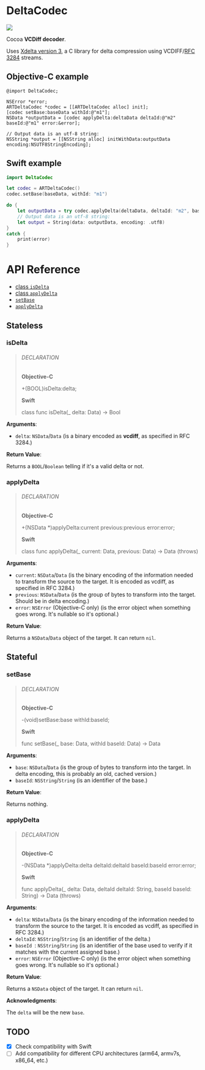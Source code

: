# DeltaCodec

<a href="https://github.com/ably/delta-codec-cocoa/actions">
  <img src="https://github.com/ably/delta-codec-cocoa/workflows/Build/badge.svg" />
</a>

Cocoa **VCDiff decoder**.

Uses [Xdelta version 3](https://github.com/jmacd/xdelta), a C library for delta compression using VCDIFF/[RFC 3284](https://tools.ietf.org/html/rfc3284) streams.

## Objective-C example

```objc
@import DeltaCodec;

NSError *error;
ARTDeltaCodec *codec = [[ARTDeltaCodec alloc] init];
[codec setBase:baseData withId:@"m1"];
NSData *outputData = [codec applyDelta:deltaData deltaId:@"m2" baseId:@"m1" error:&error];

// Output data is an utf-8 string:
NSString *output = [[NSString alloc] initWithData:outputData encoding:NSUTF8StringEncoding];
```

## Swift example

```swift
import DeltaCodec

let codec = ARTDeltaCodec()
codec.setBase(baseData, withId: "m1")

do {
    let outputData = try codec.applyDelta(deltaData, deltaId: "m2", baseId: "m1")
    // Output data is an utf-8 string:
    let output = String(data: outputData, encoding: .utf8)
}
catch {
    print(error)
}
```

# API Reference

- [class `isDelta`](#isdelta)
- [class `applyDelta`](#applydelta)
- [`setBase`](#setbase)
- [`applyDelta`](#applydelta)

## Stateless

### isDelta

> ###### DECLARATION
>
> **Objective-C**
>
> +(BOOL)isDelta:delta;
>
> **Swift**
>
> class func isDelta(_ delta: Data) -> Bool

**Arguments**:

* `delta`: `NSData`/`Data` (is a binary encoded as **vcdiff**, as specified in RFC 3284.)

**Return Value**:

Returns a `BOOL`/`Boolean` telling if it's a valid delta or not.

### applyDelta

> ###### DECLARATION
>
> **Objective-C**
>
> +(NSData *)applyDelta:current previous:previous error:error;
>
> **Swift**
>
> class func applyDelta(_ current: Data, previous: Data) -> Data (throws)

**Arguments**:

* `current`: `NSData`/`Data` (is the binary encoding of the information needed to transform the source to the target. It is encoded as vcdiff, as specified in RFC 3284.)
* `previous`: `NSData`/`Data` (is the group of bytes to transform into the target. Should be in delta encoding.)
* `error`: `NSError` (Objective-C only) (is the error object when something goes wrong. It's nullable so it's optional.)

**Return Value**:

Returns a `NSData`/`Data` object of the target. It can return `nil`.

## Stateful

### setBase

> ###### DECLARATION
>
> **Objective-C**
>
> -(void)setBase:base withId:baseId;
>
> **Swift**
>
> func setBase(_ base: Data, withId baseId: Data) -> Data

**Arguments**:

* `base`: `NSData`/`Data` (is the group of bytes to transform into the target. In delta encoding, this is probably an old, cached version.)
* `baseId`: `NSString`/`String` (is an identifier of the base.)

**Return Value**:

Returns nothing.

### applyDelta

> ###### DECLARATION
>
> **Objective-C**
>
> -(NSData *)applyDelta:delta deltaId:deltaId baseId:baseId error:error;
>
> **Swift**
>
> func applyDelta(_ delta: Data, deltaId deltaId: String, baseId baseId: String) -> Data (throws)

**Arguments**:

* `delta`: `NSData`/`Data` (is the binary encoding of the information needed to transform the source to the target. It is encoded as vcdiff, as specified in RFC 3284.)
* `deltaId`: `NSString`/`String` (is an identifier of the delta.)
* `baseId `: `NSString`/`String` (is an identifier of the base used to verify if it matches with the current assigned base.)
* `error`: `NSError` (Objective-C only) (is the error object when something goes wrong. It's nullable so it's optional.)

**Return Value**:

Returns a `NSData` object of the target. It can return `nil`.

**Acknowledgments**:

The `delta` will be the new `base`.

## TODO

 - [x] Check compatibility with Swift
 - [ ] Add compatibility for different CPU architectures (arm64, armv7s, x86_64, etc.)
